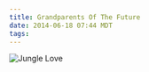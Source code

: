 ```yaml
---
title: Grandparents Of The Future
date: 2014-06-18 07:44 MDT
tags:
---
```

<img src="/images/grandparents-of-the-future_manvsmagic.png" alt="Jungle Love" />